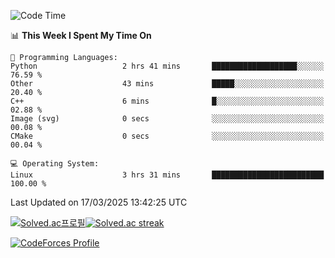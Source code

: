 
<!--START_SECTION:waka-->
![Code Time](http://img.shields.io/badge/Code%20Time-3%2C744%20hrs%201%20min-blue)

📊 **This Week I Spent My Time On** 

```text
💬 Programming Languages: 
Python                   2 hrs 41 mins       ███████████████████░░░░░░   76.59 % 
Other                    43 mins             █████░░░░░░░░░░░░░░░░░░░░   20.40 % 
C++                      6 mins              █░░░░░░░░░░░░░░░░░░░░░░░░   02.88 % 
Image (svg)              0 secs              ░░░░░░░░░░░░░░░░░░░░░░░░░   00.08 % 
CMake                    0 secs              ░░░░░░░░░░░░░░░░░░░░░░░░░   00.04 % 

💻 Operating System: 
Linux                    3 hrs 31 mins       █████████████████████████   100.00 % 
```


 Last Updated on 17/03/2025 13:42:25 UTC
<!--END_SECTION:waka-->


[![Solved.ac프로필](http://mazassumnida.wtf/api/generate_badge?boj=hckim96)](https://solved.ac/hckim96)[![Solved.ac streak](http://mazandi.herokuapp.com/api?handle=hckim96&theme=dark)](https://solved.ac/hckim96)


[![CodeForces Profile](https://cf.leed.at?id=hckim96)](https://codeforces.com/profile/hckim96)

